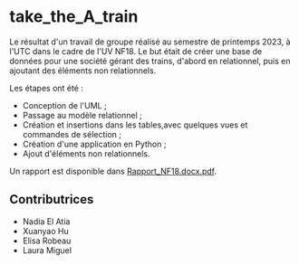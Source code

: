 # take_the_A_train

Le résultat d'un travail de groupe réalisé au semestre de printemps 2023, à l'UTC dans le cadre de l'UV NF18. Le but était de créer une base de données pour une société gérant des trains, d'abord en relationnel, puis en ajoutant des éléments non relationnels.


Les étapes ont été :
* Conception de l'UML ;
* Passage au modèle relationnel ;
* Création et insertions dans les tables,avec quelques vues et commandes de sélection ;
* Création d'une application en Python ;
* Ajout d'éléments non relationnels.

Un rapport est disponible dans [Rapport_NF18.docx.pdf](./NoSQL/rendu5/Rapport_NF18.docx.pdf).

## Contributrices

* Nadia El Atia
* Xuanyao Hu
* Elisa Robeau
* Laura Miguel
